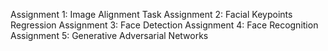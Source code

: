 Assignment 1: Image Alignment Task
Assignment 2: Facial Keypoints Regression
Assignment 3: Face Detection
Assignment 4: Face Recognition
Assignment 5: Generative Adversarial Networks
